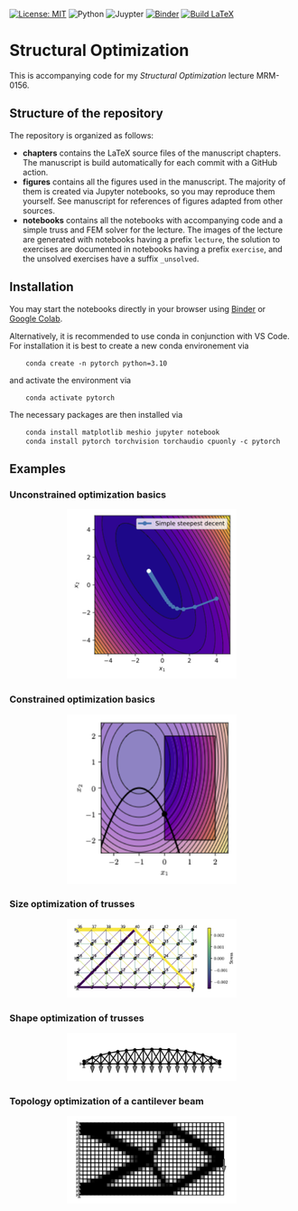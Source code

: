 [![License: MIT](https://img.shields.io/badge/License-MIT-yellow.svg)](https://opensource.org/licenses/MIT)
![Python](https://img.shields.io/badge/-Python-4B8BBE?&logo=Python&logoColor=fff)
![Juypter](https://img.shields.io/badge/-Jupyter-F37626?&logo=Jupyter&logoColor=fff)
[![Binder](https://mybinder.org/badge_logo.svg)](https://mybinder.org/v2/gh/meyer-nils/structural_optimization_exercise/HEAD)
[![Build LaTeX](https://github.com/meyer-nils/structural_optimization/actions/workflows/main.yml/badge.svg?branch=main)](https://github.com/meyer-nils/structural_optimization/actions/workflows/main.yml)

# Structural Optimization
This is accompanying code for my *Structural Optimization* lecture MRM-0156. 

## Structure of the repository
The repository is organized as follows: 

- **chapters** contains the LaTeX source files of the manuscript chapters. The manuscript is build automatically for each commit with a GitHub action. 
- **figures** contains all the figures used in the manuscript. The majority of them is created via Jupyter notebooks, so you may reproduce them yourself. See manuscript for references of figures adapted from other sources. 
- **notebooks** contains all the notebooks with accompanying code and a simple truss and FEM solver for the lecture. The images of the lecture are generated with notebooks having a prefix `lecture`, the solution to exercises are documented in notebooks having a prefix `exercise`, and the unsolved exercises have a suffix `_unsolved`. 

## Installation
You may start the notebooks directly in your browser using [Binder](https://mybinder.org/v2/gh/meyer-nils/structural_optimization_exercise/HEAD) or [Google Colab](https://colab.research.google.com/). 

Alternatively, it is recommended to use conda in conjunction with VS Code. For installation it is best to create a new conda environement via
```
    conda create -n pytorch python=3.10
```
and activate the environment via
```
    conda activate pytorch
``` 

The necessary packages are then installed via
```
    conda install matplotlib meshio jupyter notebook
    conda install pytorch torchvision torchaudio cpuonly -c pytorch
```

## Examples

### Unconstrained optimization basics
<p align="center">
  <img width="300" src="figures/simple_decent.png">
</p>

### Constrained optimization basics
<p align="center">
  <img width="300" src="figures/separable_example.png">
</p>

### Size optimization of trusses
<p align="center">
  <img width="300" src="figures/large_truss_size_optimized.png">
</p>

### Shape optimization of trusses
<p align="center">
  <img width="300" src="figures/bridge_shape_optimized.png">
</p>

### Topology optimization of a cantilever beam
<p align="center">
  <img width="300" src="figures/cantilever_fem_optimized_binary_filtered.png">
</p>

